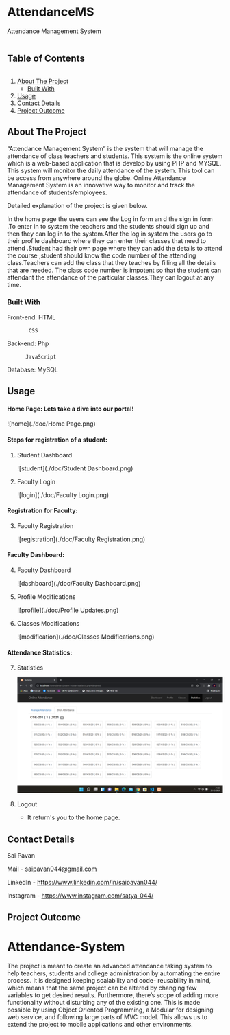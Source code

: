 <!-- TABLE OF CONTENTS -->
# AttendanceMS
Attendance Management System
  <summary><h2 style="display: inline-block">Table of Contents</h2></summary>
  <ol>
    <li>
      <a href="#about-the-project">About The Project</a>
      <ul>
        <li><a href="#built-with">Built With</a></li>
      </ul>
    </li>
    <li><a href="#usage">Usage</a></li>
    <li><a href="#contact">Contact Details</a></li>
    <li><a href="#outcome">Project Outcome</a></li>
  </ol>



<!-- ABOUT THE PROJECT -->
## About The Project

“Attendance Management System” is the system that will manage the attendance of class teachers and students. This system is the online system which is a web-based application that is develop by using PHP and MYSQL. This system will monitor the daily attendance of the system. This tool can be access from anywhere around the globe. Online Attendance Management System is an innovative way to monitor and track the attendance of students/employees.

Detailed explanation of the project is given below.

In the home page the users can see the Log in form an d the sign in form .To enter in to system the teachers and the students should sign up and then they can log in to the system.After the log in system the users go to their profile dashboard where they can enter their classes that need to attend .Student had their own page where they can add the details to attend the course ,student should know the code number of the attending class.Teachers can add the class that they teaches by filling all the details that are needed. The class code number is impotent so that the student can attendant the attendance of the particular classes.They can logout at any time.

### Built With

Front-end: HTML

           CSS

Back-end: Php

          JavaScript

Database: MySQL

<!-- USAGE  -->
## Usage


#### **Home Page**: Lets take a dive into our portal!

![home](./doc/Home Page.png)

#### **Steps for registration of a student**: 

1. Student Dashboard
  
     ![student](./doc/Student Dashboard.png)

2.  Faculty Login
    
     ![login](./doc/Faculty Login.png)

#### **Registration for Faculty**: 

3. Faculty Registration
   
     ![registration](./doc/Faculty Registration.png)

#### **Faculty Dashboard**: 

4. Faculty Dashboard
   
     ![dashboard](./doc/Faculty Dashboard.png)

5.  Profile Modifications
    
     ![profile](./doc/Profile Updates.png)


6. Classes Modifications
    
     ![modification](./doc/Classes Modifications.png)

#### **Attendance Statistics**: 

7. Statistics
    
     ![statistics](./doc/Statistics.png)
  
8. Logout
  
   - It return's you to the home page.



<!-- CONTACT -->
## Contact Details

Sai Pavan

Mail - saipavan044@gmail.com

LinkedIn  - https://www.linkedin.com/in/saipavan044/

Instagram - https://www.instagram.com/satya_044/

## Project Outcome

Attendance-System
=================

The project is meant to create an advanced attendance taking system to help teachers, 
students and college administration by automating the entire process. It is designed keeping 
scalability and code- reusability in mind, which means that the same project can be altered 
by changing few variables to get desired results. Furthermore, there’s scope of adding more 
functionality without disturbing any of the existing one. This is made possible by using 
Object Oriented Programming, a Modular for designing web service, and following large 
parts of MVC model. This allows us to extend the project to mobile applications and other environments.
